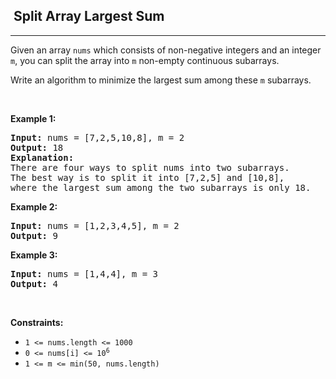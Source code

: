 <h2>  Split Array Largest Sum</h2><hr><div><p>Given an array <code>nums</code> which consists of non-negative integers and an integer <code>m</code>, you can split the array into <code>m</code> non-empty continuous subarrays.</p>

<p>Write an algorithm to minimize the largest sum among these <code>m</code> subarrays.</p>

<p>&nbsp;</p>
<p><strong>Example 1:</strong></p>

<pre><strong>Input:</strong> nums = [7,2,5,10,8], m = 2
<strong>Output:</strong> 18
<strong>Explanation:</strong>
There are four ways to split nums into two subarrays.
The best way is to split it into [7,2,5] and [10,8],
where the largest sum among the two subarrays is only 18.
</pre>

<p><strong>Example 2:</strong></p>

<pre><strong>Input:</strong> nums = [1,2,3,4,5], m = 2
<strong>Output:</strong> 9
</pre>

<p><strong>Example 3:</strong></p>

<pre><strong>Input:</strong> nums = [1,4,4], m = 3
<strong>Output:</strong> 4
</pre>

<p>&nbsp;</p>
<p><strong>Constraints:</strong></p>

<ul>
	<li><code>1 &lt;= nums.length &lt;= 1000</code></li>
	<li><code>0 &lt;= nums[i] &lt;= 10<sup>6</sup></code></li>
	<li><code>1 &lt;= m &lt;= min(50, nums.length)</code></li>
</ul>
</div>